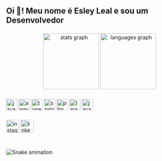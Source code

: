 <h2 align="left"> Oi 👋! Meu nome é Esley Leal e sou um Desenvolvedor</h2>

###

<div align="center">
  <img src="https://github-readme-stats.vercel.app/api?username=maurodesouza&hide_title=false&hide_rank=false&show_icons=true&include_all_commits=true&count_private=true&disable_animations=false&theme=dracula&locale=en&hide_border=false" height="150" alt="stats graph"  />
  <img src="https://github-readme-stats.vercel.app/api/top-langs?username=maurodesouza&locale=en&hide_title=false&layout=compact&card_width=320&langs_count=5&theme=dracula&hide_border=false" height="150" alt="languages graph"  />
</div>

###

<div align="left">
 <img src="https://cdn.jsdelivr.net/gh/devicons/devicon/icons/java/java-original.svg" height="30" alt="java logo"  />

<img src="https://cdn.jsdelivr.net/gh/devicons/devicon@latest/icons/angularjs/angularjs-original.svg" height="30" alt="angula logo" />

<img src="https://cdn.jsdelivr.net/gh/devicons/devicon@latest/icons/typescript/typescript-original.svg" height="30" alt="typescript logo" />

<img src="https://cdn.jsdelivr.net/gh/devicons/devicon@latest/icons/spring/spring-original-wordmark.svg" height="30" alt="spring boot logo" />

<img src="https://cdn.jsdelivr.net/gh/devicons/devicon@latest/icons/php/php-original.svg" height="30" alt="php logo" />

<img src="https://cdn.jsdelivr.net/gh/devicons/devicon@latest/icons/laravel/laravel-original.svg" height="30" alt="laravel logo" />

<img src="https://cdn.jsdelivr.net/gh/devicons/devicon@latest/icons/javascript/javascript-original.svg" height="30" alt="javascript logo" />
</div>

###

<div align="left">
  <img src="https://img.shields.io/static/v1?message=Instagram&logo=instagram&label=&color=E4405F&logoColor=white&labelColor=&style=for-the-badge" height="35" alt="instagram logo"  />
  <img src="https://img.shields.io/static/v1?message=LinkedIn&logo=linkedin&label=&color=0077B5&logoColor=white&labelColor=&style=for-the-badge" height="35" alt="linkedin logo"  />
</div>

###

<br clear="both">

<img src="https://raw.githubusercontent.com/maurodesouza/maurodesouza/output/snake.svg" alt="Snake animation" />

###
